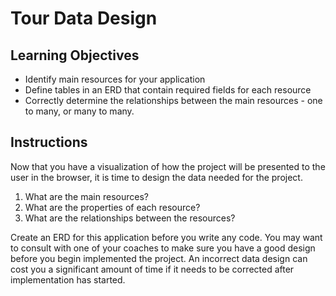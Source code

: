 # Tour Data Design

## Learning Objectives

* Identify main resources for your application
* Define tables in an ERD that contain required fields for each resource
* Correctly determine the relationships between the main resources - one to many, or many to many.

## Instructions

Now that you have a visualization of how the project will be presented to the user in the browser, it is time to design the data needed for the project.

1. What are the main resources?
2. What are the properties of each resource?
3. What are the relationships between the resources?

Create an ERD for this application before you write any code. You may want to consult with one of your coaches to make sure you have a good design before you begin implemented the project. An incorrect data design can cost you a significant amount of time if it needs to be corrected after implementation has started.

